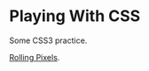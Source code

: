 # Playing With CSS

Some CSS3 practice.

[Rolling Pixels](https://github.com/apsampaio/Playing-With-CSS/tree/master/Rolling%20Pixels).
